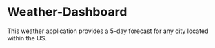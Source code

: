 # Weather-Dashboard
This weather application provides a 5-day forecast for any city located within the US.
